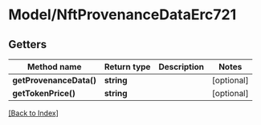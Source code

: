 # Model/NftProvenanceDataErc721

## Getters

Method name | Return type | Description | Notes
------------ | ------------- | ------------- | -------------
**getProvenanceData()** | **string** |  | [optional]
**getTokenPrice()** | **string** |  | [optional]

[[Back to Index]](../index.md)
